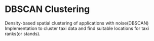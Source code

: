 # DBSCAN Clustering 
Density-based spatial clustering of applications with noise(DBSCAN) Implementation to cluster taxi data and find suitable locations for taxi ranks(or stands).


